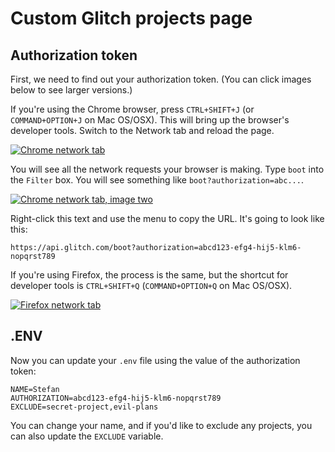 # Custom Glitch projects page

## Authorization token

First, we need to find out your authorization token. (You can click images below to see larger versions.)

If you're using the Chrome browser, press `CTRL+SHIFT+J` (or `COMMAND+OPTION+J` on Mac OS/OSX). This will bring up the browser's developer tools. Switch to the Network tab and reload the page.

[![Chrome network tab](https://cdn.glitch.com/eaf0fbbf-81a0-41cf-9748-2c388e54b56c%2Fnetwork-chrome-1.png?1493562162260)](https://cdn.glitch.com/eaf0fbbf-81a0-41cf-9748-2c388e54b56c%2Fnetwork-chrome-1.png?1493562162260)

You will see all the network requests your browser is making. Type `boot` into the `Filter` box. You will see something like `boot?authorization=abc...`. 

[![Chrome network tab, image two](https://cdn.glitch.com/eaf0fbbf-81a0-41cf-9748-2c388e54b56c%2Fnetwork-chrome-2.png?1493562161977)](https://cdn.glitch.com/eaf0fbbf-81a0-41cf-9748-2c388e54b56c%2Fnetwork-chrome-2.png?1493562161977)

Right-click this text and use the menu to copy the URL. It's going to look like this:

`https://api.glitch.com/boot?authorization=abcd123-efg4-hij5-klm6-nopqrst789`

If you're using Firefox, the process is the same, but the shortcut for developer tools is `CTRL+SHIFT+Q` (`COMMAND+OPTION+Q` on Mac OS/OSX).

[![Firefox network tab](https://cdn.glitch.com/eaf0fbbf-81a0-41cf-9748-2c388e54b56c%2Fnetwork-ff.png?1493565726113)](https://cdn.glitch.com/eaf0fbbf-81a0-41cf-9748-2c388e54b56c%2Fnetwork-ff.png?1493565726113)

## .ENV

Now you can update your `.env` file using the value of the authorization token:

```
NAME=Stefan
AUTHORIZATION=abcd123-efg4-hij5-klm6-nopqrst789
EXCLUDE=secret-project,evil-plans
```
You can change your name, and if you'd like to exclude any projects, you can also update the `EXCLUDE` variable.
